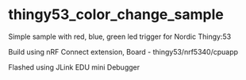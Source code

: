 # thingy53_color_change_sample
Simple sample with red, blue, green led trigger for Nordic Thingy:53

Build using nRF Connect extension,
Board - thingy53/nrf5340/cpuapp

Flashed using JLink EDU mini Debugger

